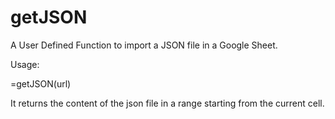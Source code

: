 # getJSON

A User Defined Function to import a JSON file in a Google Sheet.

Usage:

=getJSON(url)

It returns the content of the json file in a range starting from the current cell. 
